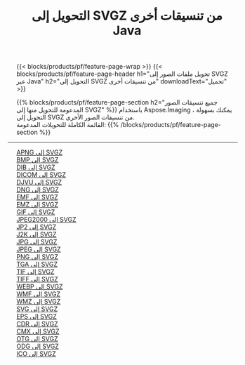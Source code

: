 ﻿---
title: التحويل إلى SVGZ من تنسيقات أخرى Java 
weight: 3920
url: /ar/java/conversion/to/svgz 
lang: ar
langdirlevel: 2
locales: zh-hans,ja,it,ru,de,es,fr,nl,id,lt,pl,pt,vi,tr,ko,zh-hant,ar,hi,th,sv,cs,uk,he
description: باستخدام Aspose.Imaging ، يمكنك بسهولة التحويل إلى SVGZ من تنسيقات أخرى
---

{{< blocks/products/pf/feature-page-wrap >}}
{{< blocks/products/pf/feature-page-header h1="تحويل ملفات الصور إلى SVGZ عبر Java" h2="التحويل إلى SVGZ من تنسيقات أخرى" downloadText="تحميل" >}}


{{% blocks/products/pf/feature-page-section  h2="جميع تنسيقات الصور المدعومة للتحويل منها إلى SVGZ" %}}
باستخدام Aspose.Imaging ، يمكنك بسهولة التحويل إلى SVGZ من تنسيقات الصور الأخرى.
<br/>
القائمة الكاملة للتحويلات المدعومة:
{{% /blocks/products/pf/feature-page-section %}}
<div class="container-fluid productfamilypage bg-gray">
    <div class="convertypes bg-gray agp-content section">
        <div class="container">
		<hr style="margin-left:-20px;"/>
		<div class="row other-converters">
		    <div class='col-md-2 other-converter remove-lp remove-rp'><a href="/imaging/ar/java/conversion/apng-to-svgz" >APNG إلى SVGZ</a></div>
<div class='col-md-2 other-converter remove-lp remove-rp'><a href="/imaging/ar/java/conversion/bmp-to-svgz" >BMP إلى SVGZ</a></div>
<div class='col-md-2 other-converter remove-lp remove-rp'><a href="/imaging/ar/java/conversion/dib-to-svgz" >DIB إلى SVGZ</a></div>
<div class='col-md-2 other-converter remove-lp remove-rp'><a href="/imaging/ar/java/conversion/dicom-to-svgz" >DICOM إلى SVGZ</a></div>
<div class='col-md-2 other-converter remove-lp remove-rp'><a href="/imaging/ar/java/conversion/djvu-to-svgz" >DJVU إلى SVGZ</a></div>
<div class='col-md-2 other-converter remove-lp remove-rp'><a href="/imaging/ar/java/conversion/dng-to-svgz" >DNG إلى SVGZ</a></div>
<div class='col-md-2 other-converter remove-lp remove-rp'><a href="/imaging/ar/java/conversion/emf-to-svgz" >EMF إلى SVGZ</a></div>
<div class='col-md-2 other-converter remove-lp remove-rp'><a href="/imaging/ar/java/conversion/emz-to-svgz" >EMZ إلى SVGZ</a></div>
<div class='col-md-2 other-converter remove-lp remove-rp'><a href="/imaging/ar/java/conversion/gif-to-svgz" >GIF إلى SVGZ</a></div>
<div class='col-md-2 other-converter remove-lp remove-rp'><a href="/imaging/ar/java/conversion/jpeg2000-to-svgz" >JPEG2000 إلى SVGZ</a></div>
<div class='col-md-2 other-converter remove-lp remove-rp'><a href="/imaging/ar/java/conversion/jp2-to-svgz" >JP2 إلى SVGZ</a></div>
<div class='col-md-2 other-converter remove-lp remove-rp'><a href="/imaging/ar/java/conversion/j2k-to-svgz" >J2K إلى SVGZ</a></div>
<div class='col-md-2 other-converter remove-lp remove-rp'><a href="/imaging/ar/java/conversion/jpg-to-svgz" >JPG إلى SVGZ</a></div>
<div class='col-md-2 other-converter remove-lp remove-rp'><a href="/imaging/ar/java/conversion/jpeg-to-svgz" >JPEG إلى SVGZ</a></div>
<div class='col-md-2 other-converter remove-lp remove-rp'><a href="/imaging/ar/java/conversion/png-to-svgz" >PNG إلى SVGZ</a></div>
<div class='col-md-2 other-converter remove-lp remove-rp'><a href="/imaging/ar/java/conversion/tga-to-svgz" >TGA إلى SVGZ</a></div>
<div class='col-md-2 other-converter remove-lp remove-rp'><a href="/imaging/ar/java/conversion/tif-to-svgz" >TIF إلى SVGZ</a></div>
<div class='col-md-2 other-converter remove-lp remove-rp'><a href="/imaging/ar/java/conversion/tiff-to-svgz" >TIFF إلى SVGZ</a></div>
<div class='col-md-2 other-converter remove-lp remove-rp'><a href="/imaging/ar/java/conversion/webp-to-svgz" >WEBP إلى SVGZ</a></div>
<div class='col-md-2 other-converter remove-lp remove-rp'><a href="/imaging/ar/java/conversion/wmf-to-svgz" >WMF إلى SVGZ</a></div>
<div class='col-md-2 other-converter remove-lp remove-rp'><a href="/imaging/ar/java/conversion/wmz-to-svgz" >WMZ إلى SVGZ</a></div>
<div class='col-md-2 other-converter remove-lp remove-rp'><a href="/imaging/ar/java/conversion/svg-to-svgz" >SVG إلى SVGZ</a></div>
<div class='col-md-2 other-converter remove-lp remove-rp'><a href="/imaging/ar/java/conversion/eps-to-svgz" >EPS إلى SVGZ</a></div>
<div class='col-md-2 other-converter remove-lp remove-rp'><a href="/imaging/ar/java/conversion/cdr-to-svgz" >CDR إلى SVGZ</a></div>
<div class='col-md-2 other-converter remove-lp remove-rp'><a href="/imaging/ar/java/conversion/cmx-to-svgz" >CMX إلى SVGZ</a></div>
<div class='col-md-2 other-converter remove-lp remove-rp'><a href="/imaging/ar/java/conversion/otg-to-svgz" >OTG إلى SVGZ</a></div>
<div class='col-md-2 other-converter remove-lp remove-rp'><a href="/imaging/ar/java/conversion/odg-to-svgz" >ODG إلى SVGZ</a></div>
<div class='col-md-2 other-converter remove-lp remove-rp'><a href="/imaging/ar/java/conversion/ico-to-svgz" >ICO إلى SVGZ</a></div>
                </div>
        </div>
    </div>
</div>
<br/>

